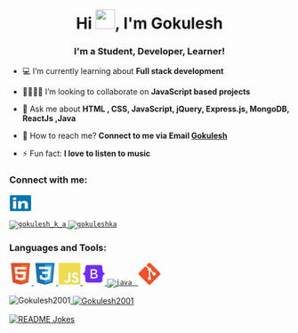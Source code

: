  
<h1 align="center">Hi <img src="https://raw.githubusercontent.com/TheDudeThatCode/TheDudeThatCode/master/Assets/Hi.gif" width=35 height=35>, I'm Gokulesh</h1>
<h3 align="center">I'm a Student, Developer, Learner!</h3>



- 💻 I’m currently learning about **Full stack development**

- 🤜🏻🤛🏻 I’m looking to collaborate on **JavaScript based projects**

- 💬 Ask me about **HTML , CSS, JavaScript, jQuery, Express.js, MongoDB, ReactJs ,Java**

- 📧 How to reach me? **Connect to me via Email [Gokulesh](mailto:kagokulesh@gmail.com)**

- ⚡ Fun fact: **I love to listen to music**

<p align="left">
<h3 align="left">Connect with me:</h3>
<a href="https://www.linkedin.com/in/gokulesh-k-a-13a16b199/?originalSubdomain=in" target="blank"><code><img align="center" src="https://raw.githubusercontent.com/devicons/devicon/master/icons/linkedin/linkedin-original.svg" alt="gokulesh-k-a-13a16b199" height="30" width="40" /></code> </a>

<a href="https://www.instagram.com/gokulesh_k_a" target="blank"><code><img align="center" src="https://cdn.jsdelivr.net/npm/simple-icons@3.0.1/icons/instagram.svg" alt="gokulesh_k_a" height="30" width="40" /></code> </a>
<a href="https://auth.geeksforgeeks.org/user/gokuleshka" target="blank"><code><img align="center" src="https://media.geeksforgeeks.org/wp-content/cdn-uploads/gfg_200x200-min.png" alt="gokuleshka" height="30" width="40" /></code> </a>
</p>

<h3 align="left">Languages and Tools:</h3>
<p align="left">  
    <a href="https://www.w3.org/html/" target="_blank"> 
        <code><img src="https://raw.githubusercontent.com/devicons/devicon/master/icons/html5/html5-original.svg" alt="html5" width="40" height="40"/></code> 
    </a>  
    <a href="https://www.w3schools.com/css/" target="_blank"> 
        <code><img src="https://raw.githubusercontent.com/devicons/devicon/master/icons/css3/css3-original.svg" alt="css3" width="40" height="40"/></code>  
    </a> 
    <a href="https://developer.mozilla.org/en-US/docs/Web/JavaScript" target="_blank"> 
        <code><img src="https://raw.githubusercontent.com/devicons/devicon/master/icons/javascript/javascript-plain.svg" alt="javascript" width="40" height="40"/></code>  
    </a>
    <a href="https://getbootstrap.com" target="_blank"> 
        <code><img src="https://raw.githubusercontent.com/devicons/devicon/master/icons/bootstrap/bootstrap-plain.svg" alt="bootstrap" width="40" height="40"/></code>  
    </a> 
    <a href="https://www.java.com/" target="_blank"> 
        <code><img src="https://encrypted-tbn0.gstatic.com/images?q=tbn:ANd9GcQKiUnusa2Z_E2pfOUedk4dTfrLgwyNq9AlFQ&usqp=CAU" alt="java" width="40" height="40"/> </code> 
    </a> 
<!--     <a href="https://www.w3schools.com/cpp/" target="_blank"> 
        <code><img src="https://encrypted-tbn0.gstatic.com/images?q=tbn:ANd9GcQKiUnusa2Z_E2pfOUedk4dTfrLgwyNq9AlFQ&usqp=CAU" alt="cplusplus" width="40" height="40"/></code>  
    </a> -->
    <a href="https://git-scm.com/" target="_blank"> 
        <code><img src="https://raw.githubusercontent.com/devicons/devicon/master/icons/git/git-original.svg" alt="git" width="40" height="40"/></code>  
<!--     </a> 
    <a href="https://www.linux.org/" target="_blank"> 
        <code><img src="https://raw.githubusercontent.com/devicons/devicon/master/icons/linux/linux-original.svg" alt="linux" width="40" height="40"/></code>  
    </a>  -->
</p>

<p><img align="left" src="https://github-readme-stats.vercel.app/api/top-langs/?username=Gokulesh2001&layout=compact&theme=midnight-purple" alt="Gokulesh2001" /></p>
<p>&nbsp;<img align="center" src="https://github-readme-stats.vercel.app/api?username=Gokulesh2001&show_icons=true&theme=midnight-purple" alt="Gokulesh2001" /></p>


  
<a href="https://readme-jokes.vercel.app"><img align="center" src="https://readme-jokes.vercel.app/api?bgColor=%23073b4c&textColor=%2306d6a0&aColor=%2306d6a0&borderColor=%2306d6a0" alt="README Jokes"></a>


